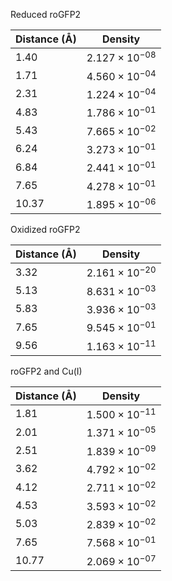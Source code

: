 Reduced roGFP2

| Distance (Å) | Density |
|-----------|-----------|
| 1.40 | $2.127 \times 10^{-08}$ |
| 1.71 | $4.560 \times 10^{-04}$ |
| 2.31 | $1.224 \times 10^{-04}$ |
| 4.83 | $1.786 \times 10^{-01}$ |
| 5.43 | $7.665 \times 10^{-02}$ |
| 6.24 | $3.273 \times 10^{-01}$ |
| 6.84 | $2.441 \times 10^{-01}$ |
| 7.65 | $4.278 \times 10^{-01}$ |
| 10.37 | $1.895 \times 10^{-06}$ |

Oxidized roGFP2

| Distance (Å) | Density |
|-----------|-----------|
| 3.32 | $2.161 \times 10^{-20}$ |
| 5.13 | $8.631 \times 10^{-03}$ |
| 5.83 | $3.936 \times 10^{-03}$ |
| 7.65 | $9.545 \times 10^{-01}$ |
| 9.56 | $1.163 \times 10^{-11}$ |

roGFP2 and Cu(I)

| Distance (Å) | Density |
|-----------|-----------|
| 1.81 | $1.500 \times 10^{-11}$ |
| 2.01 | $1.371 \times 10^{-05}$ |
| 2.51 | $1.839 \times 10^{-09}$ |
| 3.62 | $4.792 \times 10^{-02}$ |
| 4.12 | $2.711 \times 10^{-02}$ |
| 4.53 | $3.593 \times 10^{-02}$ |
| 5.03 | $2.839 \times 10^{-02}$ |
| 7.65 | $7.568 \times 10^{-01}$ |
| 10.77 | $2.069 \times 10^{-07}$ |
